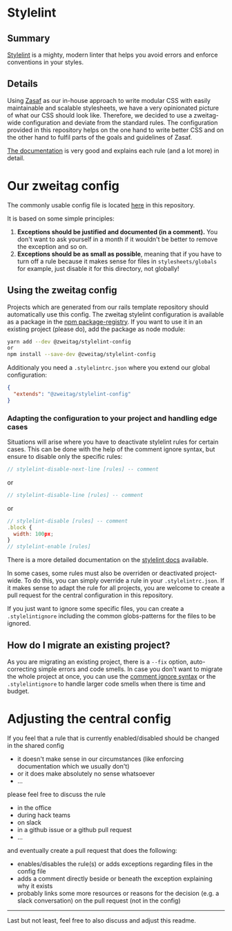 # Stylelint
## Summary

[Stylelint](https://stylelint.io/) is a mighty, modern linter that helps you avoid errors and enforce conventions in your styles.
## Details
Using [Zasaf](https://github.com/zweitag/html-css-guidelines) as our in-house approach to write modular CSS with easily maintainable and scalable stylesheets, we have a very opinionated picture of what our CSS should look like. Therefore, we decided to use a zweitag-wide configuration and deviate from the standard rules. The configuration provided in this repository helps on the one hand to write better CSS and on the other hand to fulfil parts of the goals and guidelines of Zasaf.

[The documentation](https://stylelint.io/user-guide/configure) is very good and explains each rule (and a lot more) in detail.

# Our zweitag config

The commonly usable config file is located [here](/stylelint/index.js) in this repository.

It is based on some simple principles:
1. **Exceptions should be justified and documented (in a comment).** You don't want to ask yourself in a month if it wouldn't be better to remove the exception and so on.
1. **Exceptions should be as small as possible**, meaning that if you have to turn off a rule because it makes sense for files in `stylesheets/globals` for example, just disable it for this directory, not globally!

## Using the zweitag config

Projects which are generated from our rails template repository should automatically use this config. The zweitag stylelint configuration is available as a package in the [npm package-registry](tbd). If you want to use it in an existing project (please do), add the package as node module:

```sh
yarn add --dev @zweitag/stylelint-config
or
npm install --save-dev @zweitag/stylelint-config
```

Additionaly you need a `.stylelintrc.json` where you extend our global configuration:
```json
{
  "extends": "@zweitag/stylelint-config"
}
```

### Adapting the configuration to your project and handling edge cases
Situations will arise where you have to deactivate stylelint rules for certain cases. This can be done with the help of the comment ignore syntax, but ensure to disable only the specific rules:
```js
// stylelint-disable-next-line [rules] -- comment
```
or
```js
// stylelint-disable-line [rules] -- comment
```
or
```js
// stylelint-disable [rules] -- comment
.block {
  width: 100px;
}
// stylelint-enable [rules]
```
There is a more detailed documentation on the [stylelint docs](https://stylelint.io/user-guide/ignore-code) available.

In some cases, some rules must also be overriden or deactivated project-wide. To do this, you can simply override a rule in your `.stylelintrc.json`. If it makes sense to adapt the rule for all projects, you are welcome to create a pull request for the central configuration in this repository.

If you just want to ignore some specific files, you can create a `.stylelintignore` including the common globs-patterns for the files to be ignored.

## How do I migrate an existing project?
As you are migrating an existing project, there is a `--fix` option, auto-correcting simple errors and code smells. In case you don't want to migrate the whole project at once, you can use the [comment ignore syntax](#Adapting-the-configuration-to-your-project-and-handling-edge-cases) or the `.stylelintignore` to handle larger code smells when there is time and budget.

# Adjusting the central config

If you feel that a rule that is currently enabled/disabled should be changed in the shared config
* it doesn't make sense in our circumstances (like enforcing documentation which we usually don't)
* or it does make absolutely no sense whatsoever
* ...

please feel free to discuss the rule
* in the office
* during hack teams
* on slack
* in a github issue or a github pull request
* ...

and eventually create a pull request that does the following:
* enables/disables the rule(s) or adds exceptions regarding files in the config file
* adds a comment directly beside or beneath the exception explaining why it exists
* probably links some more resources or reasons for the decision (e.g. a slack conversation) on the pull request (not in the config)

---

Last but not least, feel free to also discuss and adjust this readme.
